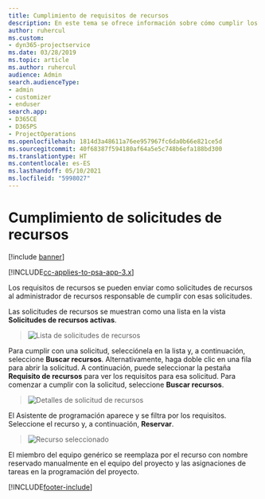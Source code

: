 ```yaml
---
title: Cumplimiento de requisitos de recursos
description: En este tema se ofrece información sobre cómo cumplir los requisitos de recursos.
author: ruhercul
ms.custom:
- dyn365-projectservice
ms.date: 03/28/2019
ms.topic: article
ms.author: ruhercul
audience: Admin
search.audienceType:
- admin
- customizer
- enduser
search.app:
- D365CE
- D365PS
- ProjectOperations
ms.openlocfilehash: 1814d3a48611a76ee957967fc6da0b66e821ce5d
ms.sourcegitcommit: 40f68387f594180af64a5e5c748b6efa188bd300
ms.translationtype: HT
ms.contentlocale: es-ES
ms.lasthandoff: 05/10/2021
ms.locfileid: "5998027"
---
```

# <a name="fulfilling-resource-requests"></a>Cumplimiento de solicitudes de recursos

[!include [banner](../includes/psa-now-project-operations.md)]

[!INCLUDE[cc-applies-to-psa-app-3.x](../includes/cc-applies-to-psa-app-3x.md)]

Los requisitos de recursos se pueden enviar como solicitudes de recursos al administrador de recursos responsable de cumplir con esas solicitudes.

Las solicitudes de recursos se muestran como una lista en la vista **Solicitudes de recursos activas**.

> ![Lista de solicitudes de recursos](media/Resource-Management-image59.png)

Para cumplir con una solicitud, selecciónela en la lista y, a continuación, seleccione **Buscar recursos**. Alternativamente, haga doble clic en una fila para abrir la solicitud. A continuación, puede seleccionar la pestaña **Requisito de recursos** para ver los requisitos para esa solicitud. Para comenzar a cumplir con la solicitud, seleccione **Buscar recursos**.

> ![Detalles de solicitud de recursos](media/Resource-Management-image60.png)

El Asistente de programación aparece y se filtra por los requisitos. Seleccione el recurso y, a continuación, **Reservar**.

> ![Recurso seleccionado](media/Resource-Management-image61.png)

El miembro del equipo genérico se reemplaza por el recurso con nombre reservado manualmente en el equipo del proyecto y las asignaciones de tareas en la programación del proyecto.


[!INCLUDE[footer-include](../includes/footer-banner.md)]